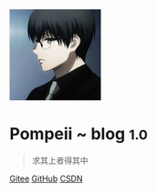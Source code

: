 <!-- _coverpage.md -->

<img src="cover.jpg" alt="hello" style="zoom: 25%;" />

# Pompeii ~ blog <small>1.0</small>

> 求其上者得其中



[Gitee](https://gitee.com/lanleihhh)
[GitHub](https://github.com/github3024141316)
[CSDN](https://blog.csdn.net/lanleihhh)